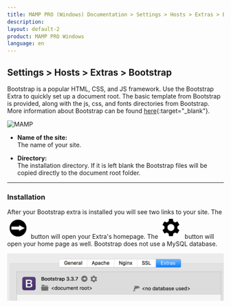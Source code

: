 ```yaml
---
title: MAMP PRO (Windows) Documentation > Settings > Hosts > Extras > Bootstrap
description: 
layout: default-2
product: MAMP PRO Windows
language: en
---
```


## Settings > Hosts > Extras > Bootstrap

Bootstrap is a popular HTML, CSS, and JS framework. Use the Bootstrap Extra to quickly set up a document root. The basic template from Bootstrap is provided, along with the js, css, and fonts directories from Bootstrap. More information about Bootstrap can be found [here](https://www.getbootstrap.com){:target="_blank"}.

![MAMP](/en/MAMP-PRO-Windows/Settings/Hosts/Extras/ExtraBootstrap/BootStrap.png)

*  **Name of the site:**  
   The name of your site.
   
*  **Directory:**  
   The installation directory. If it is left blank the Bootstrap files will be copied directly to the document root folder. 

---

### Installation
 
After your Bootstrap extra is installed you will see two links to your site. The ![MAMP](/en/MAMP-PRO-Mac/Settings/Hosts/Extras/BlackArrow.png) button will open your Extra's homepage. The ![MAMP](/en/MAMP-PRO-Mac/Settings/Hosts/Extras/gear.png) button will open your home page as well. Bootstrap does not use a MySQL database.

![MAMP](/en/MAMP-PRO-Mac/Settings/Hosts/Extras/Bootstrap/installBootstrap.png)


